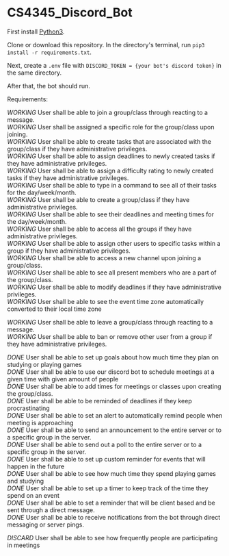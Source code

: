 # CS4345_Discord_Bot

First install [Python3](https://www.python.org/downloads/). 

Clone or download this repository. In the directory's terminal, run ```pip3 install -r requirements.txt```.

Next, create a ```.env``` file with ```DISCORD_TOKEN = {your bot's discord token}``` in the same directory. 

After that, the bot should run. 

Requirements:

_WORKING_ User shall be able to join a group/class through reacting to a message. <br/>
_WORKING_ User shall be assigned a specific role for the group/class upon joining.<br/>
_WORKING_ User shall be able to create tasks that are associated with the group/class if they have administrative privileges. <br/>
_WORKING_ User shall be able to assign deadlines to newly created tasks if they have administrative privileges. <br/>
_WORKING_ User shall be able to assign a difficulty rating to newly created tasks if they have administrative privileges. <br/>
_WORKING_ User shall be able to type in a command to see all of their tasks for the day/week/month.<br/>
_WORKING_ User shall be able to create a group/class if they have administrative privileges.<br/>
_WORKING_ User shall be able to see their deadlines and meeting times for the day/week/month.<br/>
_WORKING_ User shall be able to access all the groups if they have administrative privileges.<br/>
_WORKING_ User shall be able to assign other users to specific tasks within a group if they have administrative privileges.<br/>
_WORKING_ User shall be able to access a new channel upon joining a group/class.<br/>
_WORKING_ User shall be able to see all present members who are a part of the group/class.<br/>
_WORKING_ User shall be able to modify deadlines if they have administrative privileges.<br/>
_WORKING_ User shall be able to see the event time zone automatically converted to their local time zone <br/>

_WORKING_ User shall be able to leave a group/class through reacting to a message.<br/>
_WORKING_ User shall be able to ban or remove other user from a group if they have administrative privileges.<br/>


_DONE_ User shall be able to set up goals about how much time they plan on studying or playing games<br/>
_DONE_ User shall be able to use our discord bot to schedule meetings at a given time with given amount of people<br/>
_DONE_ User shall be able to add times for meetings or classes upon creating the group/class.<br/>
_DONE_ User shall be able to be reminded of deadlines if they keep procrastinating <br/>
_DONE_ User shall be able to set an alert to automatically remind people when meeting is approaching <br/>
_DONE_ User shall be able to send an announcement to the entire server or to a specific group in the server. <br/>
_DONE_ User shall be able to send out a poll to the entire server or to a specific group in the server.<br/>
_DONE_ User shall be able to set up custom reminder for events that will happen in the future <br/>
_DONE_ User shall be able to see how much time they spend playing games and studying <br/>
_DONE_ User shall be able to set up a timer to keep track of the time they spend on an event <br/>
_DONE_ User shall be able to set a reminder that will be client based and be sent through a direct message.<br/>
_DONE_ User shall be able to receive notifications from the bot through direct messaging or server pings. <br/>

_DISCARD_ User shall be able to see how frequently people are participating in meetings <br/>



